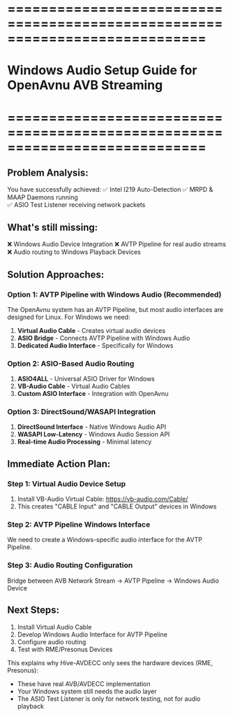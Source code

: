 # ============================================================================
# Windows Audio Setup Guide for OpenAvnu AVB Streaming
# ============================================================================

## Problem Analysis:
You have successfully achieved:
✅ Intel I219 Auto-Detection
✅ MRPD & MAAP Daemons running  
✅ ASIO Test Listener receiving network packets

## What's still missing:
❌ Windows Audio Device Integration
❌ AVTP Pipeline for real audio streams
❌ Audio routing to Windows Playback Devices

## Solution Approaches:

### Option 1: AVTP Pipeline with Windows Audio (Recommended)
The OpenAvnu system has an AVTP Pipeline, but most audio interfaces are designed for Linux.
For Windows we need:

1. **Virtual Audio Cable** - Creates virtual audio devices
2. **ASIO Bridge** - Connects AVTP Pipeline with Windows Audio
3. **Dedicated Audio Interface** - Specifically for Windows

### Option 2: ASIO-Based Audio Routing
1. **ASIO4ALL** - Universal ASIO Driver for Windows
2. **VB-Audio Cable** - Virtual Audio Cables
3. **Custom ASIO Interface** - Integration with OpenAvnu

### Option 3: DirectSound/WASAPI Integration  
1. **DirectSound Interface** - Native Windows Audio API
2. **WASAPI Low-Latency** - Windows Audio Session API
3. **Real-time Audio Processing** - Minimal latency

## Immediate Action Plan:

### Step 1: Virtual Audio Device Setup
1. Install VB-Audio Virtual Cable: https://vb-audio.com/Cable/
2. This creates "CABLE Input" and "CABLE Output" devices in Windows

### Step 2: AVTP Pipeline Windows Interface
We need to create a Windows-specific audio interface for the AVTP Pipeline.

### Step 3: Audio Routing Configuration
Bridge between AVB Network Stream → AVTP Pipeline → Windows Audio Device

## Next Steps:
1. Install Virtual Audio Cable
2. Develop Windows Audio Interface for AVTP Pipeline  
3. Configure audio routing
4. Test with RME/Presonus Devices

This explains why Hive-AVDECC only sees the hardware devices (RME, Presonus):
- These have real AVB/AVDECC implementation
- Your Windows system still needs the audio layer
- The ASIO Test Listener is only for network testing, not for audio playback
